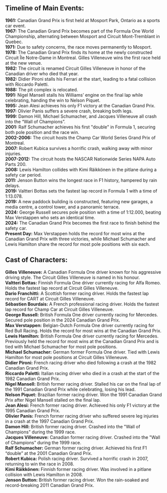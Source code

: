 ## **Timeline of Main Events:**

**1961:** Canadian Grand Prix is first held at Mosport Park, Ontario as a sports car event.  
**1967:** The Canadian Grand Prix becomes part of the Formula One World Championship, alternating between Mosport and Circuit Mont-Tremblant in Quebec.  
**1971:** Due to safety concerns, the race moves permanently to Mosport.  
**1978:** The Canadian Grand Prix finds its home at the newly constructed Circuit Île Notre-Dame in Montreal. Gilles Villeneuve wins the first race held at the new venue.  
**1982:** The circuit is renamed Circuit Gilles Villeneuve in honor of the Canadian driver who died that year.  
**1982:** Didier Pironi stalls his Ferrari at the start, leading to a fatal collision with Riccardo Paletti.  
**1988:** The pit complex is relocated.  
**1991:** Nigel Mansell stalls his Williams’ engine on the final lap while celebrating, handing the win to Nelson Piquet.  
**1995:** Jean Alesi achieves his only F1 victory at the Canadian Grand Prix.  
**1997:** Olivier Panis suffers a severe crash, breaking both legs.  
**1999:** Damon Hill, Michael Schumacher, and Jacques Villeneuve all crash into the “Wall of Champions”.  
**2001:** Ralf Schumacher achieves his first "double" in Formula 1, securing both pole position and the race win.  
**2002-2006:** The circuit hosts the Champ Car World Series Grand Prix of Montreal.  
**2007:** Robert Kubica survives a horrific crash, walking away with minor injuries.  
**2007-2012:** The circuit hosts the NASCAR Nationwide Series NAPA Auto Parts 200\.  
**2008:** Lewis Hamilton collides with Kimi Räikkönen in the pitlane during a safety car period.  
**2011:** Jenson Button wins the longest race in F1 history, hampered by rain delays.  
**2019:** Valtteri Bottas sets the fastest lap record in Formula 1 with a time of 1:13.078.  
**2019:** A new paddock building is constructed, featuring new garages, a media centre, a control tower, and a panoramic terrace.  
**2024:** George Russell secures pole position with a time of 1:12.000, beating Max Verstappen who sets an identical time.  
**2024:** The Canadian Grand Prix becomes the first race to finish behind the safety car.  
**Present Day:** Max Verstappen holds the record for most wins at the Canadian Grand Prix with three victories, while Michael Schumacher and Lewis Hamilton share the record for most pole positions with six each.

## **Cast of Characters:**

**Gilles Villeneuve:** A Canadian Formula One driver known for his aggressive driving style. The Circuit Gilles Villeneuve is named in his honour.  
**Valtteri Bottas:** Finnish Formula One driver currently racing for Alfa Romeo. Holds the fastest lap record at Circuit Gilles Villeneuve.  
**Dario Franchitti:** A Scottish former racing driver. Holds the fastest lap record for CART at Circuit Gilles Villeneuve.  
**Sébastien Bourdais:** A French professional racing driver. Holds the fastest lap record for Champ Car at Circuit Gilles Villeneuve.  
**George Russell:** British Formula One driver currently racing for Mercedes. Secured pole position in the 2024 Canadian Grand Prix.  
**Max Verstappen:** Belgian-Dutch Formula One driver currently racing for Red Bull Racing. Holds the record for most wins at the Canadian Grand Prix.  
**Lewis Hamilton:** British Formula One driver currently racing for Mercedes. Previously held the record for most wins at the Canadian Grand Prix and is tied with Michael Schumacher for most pole positions.  
**Michael Schumacher:** German former Formula One driver. Tied with Lewis Hamilton for most pole positions at Circuit Gilles Villeneuve.  
**Didier Pironi:** French racing driver who died following a crash at the 1982 Canadian Grand Prix.  
**Riccardo Paletti:** Italian racing driver who died in a crash at the start of the 1982 Canadian Grand Prix.  
**Nigel Mansell:** British former racing driver. Stalled his car on the final lap of the 1991 Canadian Grand Prix while celebrating, losing his lead.  
**Nelson Piquet:** Brazilian former racing driver. Won the 1991 Canadian Grand Prix after Nigel Mansell stalled on the final lap.  
**Jean Alesi:** French former racing driver. Achieved his only F1 victory at the 1995 Canadian Grand Prix.  
**Olivier Panis:** French former racing driver who suffered severe leg injuries in a crash at the 1997 Canadian Grand Prix.  
**Damon Hill:** British former racing driver. Crashed into the "Wall of Champions" during the 1999 race.  
**Jacques Villeneuve:** Canadian former racing driver. Crashed into the "Wall of Champions" during the 1999 race.  
**Ralf Schumacher:** German former racing driver. Achieved his first F1 “double” at the 2001 Canadian Grand Prix.  
**Robert Kubica:** Polish racing driver. Survived a horrific crash in 2007, returning to win the race in 2008\.  
**Kimi Räikkönen:** Finnish former racing driver. Was involved in a pitlane collision with Lewis Hamilton in 2008\.  
**Jenson Button:** British former racing driver. Won the rain-soaked and record-breaking 2011 Canadian Grand Prix.  
